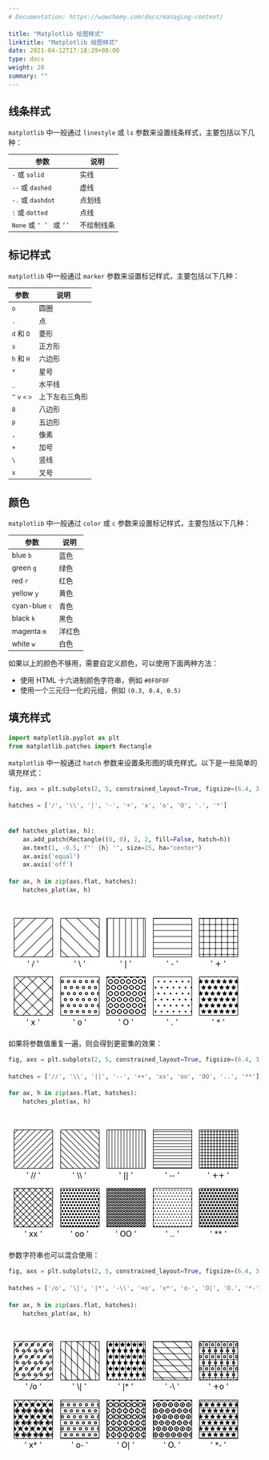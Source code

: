```yaml
---
# Documentation: https://wowchemy.com/docs/managing-content/

title: "Matplotlib 绘图样式"
linktitle: "Matplotlib 绘图样式"
date: 2021-04-12T17:18:29+08:00
type: docs
weight: 20
summary: ""
---
```


<!--more-->

## 线条样式

`matplotlib` 中一般通过 `linestyle` 或 `ls` 参数来设置线条样式，主要包括以下几种：

| 参数                      | 说明       |
| ------------------------- | ---------- |
| `-` 或 `solid`            | 实线       |
| `--` 或 `dashed`          | 虚线       |
| `-.` 或 `dashdot`         | 点划线     |
| `:` 或 `dotted`           | 点线       |
| `None` 或 `‘ ’ ` 或 `‘’ ` | 不绘制线条 |

## 标记样式

`matplotlib` 中一般通过 `marker` 参数来设置标记样式，主要包括以下几种：

| 参数            | 说明           |
| --------------- | -------------- |
| `o`             | 圆圈           |
| `.`             | 点             |
| `d` 和 `D`      | 菱形           |
| `s`             | 正方形         |
| `h` 和 `H`      | 六边形         |
| `*`             | 星号           |
| `_`             | 水平线         |
| `^` `v` `<` `>` | 上下左右三角形 |
| `8`             | 八边形         |
| `p`             | 五边形         |
| `,`             | 像素           |
| `+`             | 加号           |
| `\`             | 竖线           |
| `x`             | 叉号           |

## 颜色

`matplotlib` 中一般通过 `color` 或 `c` 参数来设置标记样式，主要包括以下几种：

| 参数          | 说明   |
| ------------- | ------ |
| blue `b`      | 蓝色   |
| green `g`     | 绿色   |
| red `r`       | 红色   |
| yellow `y`    | 黄色   |
| cyan-blue `c` | 青色   |
| black `k`     | 黑色   |
| magenta `m`   | 洋红色 |
| white `w`     | 白色   |

如果以上的颜色不够用，需要自定义颜色，可以使用下面两种方法：

- 使用 HTML 十六进制颜色字符串，例如 `#0F0F0F`
- 使用一个三元归一化的元组，例如 `(0.3, 0.4, 0.5)`

## 填充样式


```python
import matplotlib.pyplot as plt
from matplotlib.patches import Rectangle
```

`matplotlib` 中一般通过 `hatch` 参数来设置条形图的填充样式。以下是一些简单的填充样式：


```python
fig, axs = plt.subplots(2, 5, constrained_layout=True, figsize=(6.4, 3.2))

hatches = ['/', '\\', '|', '-', '+', 'x', 'o', 'O', '.', '*']


def hatches_plot(ax, h):
    ax.add_patch(Rectangle((0, 0), 2, 2, fill=False, hatch=h))
    ax.text(1, -0.5, f"' {h} '", size=15, ha="center")
    ax.axis('equal')
    ax.axis('off')

for ax, h in zip(axs.flat, hatches):
    hatches_plot(ax, h)
```


​    
![](style/output_15_0.png)
​    


如果将参数值重复一遍，则会得到更密集的效果：


```python
fig, axs = plt.subplots(2, 5, constrained_layout=True, figsize=(6.4, 3.2))

hatches = ['//', '\\', '||', '--', '++', 'xx', 'oo', 'OO', '..', '**']

for ax, h in zip(axs.flat, hatches):
    hatches_plot(ax, h)
```


​    
![](style/output_17_0.png)
​    


参数字符串也可以混合使用：


```python
fig, axs = plt.subplots(2, 5, constrained_layout=True, figsize=(6.4, 3.2))

hatches = ['/o', '\|', '|*', '-\\', '+o', 'x*', 'o-', 'O|', 'O.', '*-']

for ax, h in zip(axs.flat, hatches):
    hatches_plot(ax, h)
```


​    
![](style/output_19_0.png)
​    

